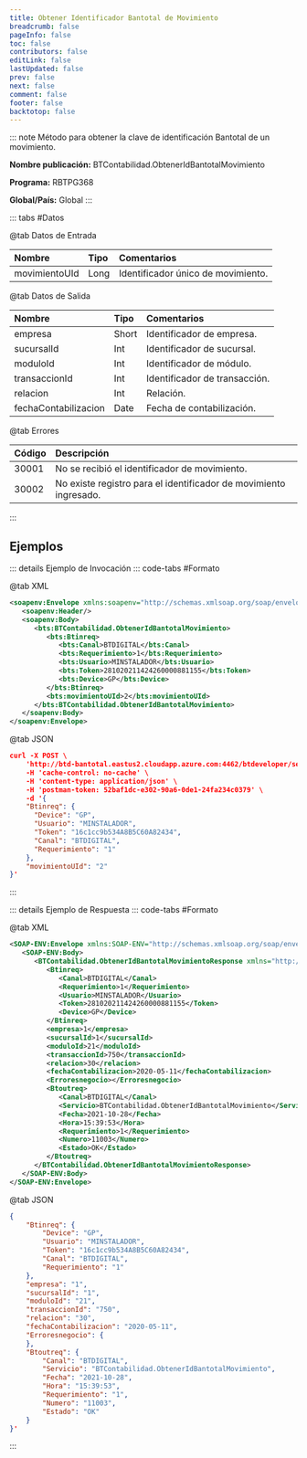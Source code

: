 ```yaml
---
title: Obtener Identificador Bantotal de Movimiento
breadcrumb: false
pageInfo: false
toc: false
contributors: false
editLink: false
lastUpdated: false
prev: false
next: false
comment: false
footer: false
backtotop: false
---
```


<!-- ABRE DATOS DEL MÉTODO -->
::: note Método para obtener la clave de identificación Bantotal de un movimiento.

**Nombre publicación:** BTContabilidad.ObtenerIdBantotalMovimiento

**Programa:** RBTPG368

**Global/País:** Global
:::
<!-- CIERRA DATOS DEL MÉTODO -->

<!-- ABRE TABLA DE DATOS -->
::: tabs #Datos 

@tab Datos de Entrada

Nombre | Tipo | Comentarios
:--------- | :--------- | :---------
movimientoUId | Long | Identificador único de movimiento.

@tab Datos de Salida

Nombre | Tipo | Comentarios
:--------- | :----------- | :-----------
empresa | Short | Identificador de empresa.
sucursalId | Int | Identificador de sucursal.
moduloId | Int | Identificador de módulo.
transaccionId | Int | Identificador de transacción.
relacion | Int | Relación.
fechaContabilizacion | Date | Fecha de contabilización.

@tab Errores

Código | Descripción
:--------- | :-----------
30001 | No se recibió el identificador de movimiento.
30002 | No existe registro para el identificador de movimiento ingresado.
::: 
<!-- CIERRA TABLA DE DATOS -->

## **Ejemplos**

<!-- ABRE EJEMPLO DE INVOCACIÓN -->
::: details Ejemplo de Invocación 
::: code-tabs #Formato

@tab XML
```xml
<soapenv:Envelope xmlns:soapenv="http://schemas.xmlsoap.org/soap/envelope/" xmlns:bts="http://uy.com.dlya.bantotal/BTSOA/">
   <soapenv:Header/>
   <soapenv:Body>
      <bts:BTContabilidad.ObtenerIdBantotalMovimiento>
         <bts:Btinreq>
            <bts:Canal>BTDIGITAL</bts:Canal>
            <bts:Requerimiento>1</bts:Requerimiento>
            <bts:Usuario>MINSTALADOR</bts:Usuario>
            <bts:Token>281020211424260000881155</bts:Token>
            <bts:Device>GP</bts:Device>
         </bts:Btinreq>
         <bts:movimientoUId>2</bts:movimientoUId>
      </bts:BTContabilidad.ObtenerIdBantotalMovimiento>
   </soapenv:Body>
</soapenv:Envelope>
```

@tab JSON
```json
curl -X POST \
	'http://btd-bantotal.eastus2.cloudapp.azure.com:4462/btdeveloper/servlet/com.dlya.bantotal.odwsbt_BTContabilidad?ObtenerIdBantotalMovimiento' \
	-H 'cache-control: no-cache' \
	-H 'content-type: application/json' \
	-H 'postman-token: 52baf1dc-e302-90a6-0de1-24fa234c0379' \
	-d '{
	"Btinreq": {
	  "Device": "GP",
	  "Usuario": "MINSTALADOR",
	  "Token": "16c1cc9b534A8B5C60A82434",
	  "Canal": "BTDIGITAL",
	  "Requerimiento": "1"
	},
	"movimientoUId": "2"
}'
```
:::
<!-- CIERRA EJEMPLO DE INVOCACIÓN -->

<!-- ABRE EJEMPLO DE RESPUESTA -->
::: details Ejemplo de Respuesta 
::: code-tabs #Formato

@tab XML
```xml
<SOAP-ENV:Envelope xmlns:SOAP-ENV="http://schemas.xmlsoap.org/soap/envelope/" xmlns:xsd="http://www.w3.org/2001/XMLSchema" xmlns:SOAP-ENC="http://schemas.xmlsoap.org/soap/encoding/" xmlns:xsi="http://www.w3.org/2001/XMLSchema-instance">
   <SOAP-ENV:Body>
      <BTContabilidad.ObtenerIdBantotalMovimientoResponse xmlns="http://uy.com.dlya.bantotal/BTSOA/">
         <Btinreq>
            <Canal>BTDIGITAL</Canal>
            <Requerimiento>1</Requerimiento>
            <Usuario>MINSTALADOR</Usuario>
            <Token>281020211424260000881155</Token>
            <Device>GP</Device>
         </Btinreq>
         <empresa>1</empresa>
         <sucursalId>1</sucursalId>
         <moduloId>21</moduloId>
         <transaccionId>750</transaccionId>
         <relacion>30</relacion>
         <fechaContabilizacion>2020-05-11</fechaContabilizacion>
         <Erroresnegocio></Erroresnegocio>
         <Btoutreq>
            <Canal>BTDIGITAL</Canal>
            <Servicio>BTContabilidad.ObtenerIdBantotalMovimiento</Servicio>
            <Fecha>2021-10-28</Fecha>
            <Hora>15:39:53</Hora>
            <Requerimiento>1</Requerimiento>
            <Numero>11003</Numero>
            <Estado>OK</Estado>
         </Btoutreq>
      </BTContabilidad.ObtenerIdBantotalMovimientoResponse>
   </SOAP-ENV:Body>
</SOAP-ENV:Envelope>
```

@tab JSON
```json
{ 
    "Btinreq": { 
	    "Device": "GP", 
	    "Usuario": "MINSTALADOR", 
	    "Token": "16c1cc9b534A8B5C60A82434", 
	    "Canal": "BTDIGITAL", 
	    "Requerimiento": "1" 
    }, 
    "empresa": "1", 
    "sucursalId": "1", 
    "moduloId": "21", 
    "transaccionId": "750", 
    "relacion": "30", 
    "fechaContabilizacion": "2020-05-11", 
    "Erroresnegocio": { 
    }, 
    "Btoutreq": { 
        "Canal": "BTDIGITAL", 
        "Servicio": "BTContabilidad.ObtenerIdBantotalMovimiento", 
        "Fecha": "2021-10-28", 
        "Hora": "15:39:53", 
        "Requerimiento": "1", 
        "Numero": "11003", 
        "Estado": "OK" 
    } 
}'
```
::: 
<!-- CIERRA EJEMPLO DE RESPUESTA -->